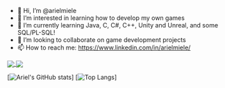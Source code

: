 - 👋 Hi, I’m @arielmiele
- 👀 I’m interested in learning how to develop my own games
- 🌱 I’m currently learning Java, C, C#, C++, Unity and Unreal, and some SQL/PL-SQL!
- 💞️ I’m looking to collaborate on game development projects
- 📫 How to reach me: https://www.linkedin.com/in/arielmiele/

<a href="https://github.com/arielmiele">
  <img align="center" src="https://github-readme-stats.vercel.app/api?username=arielmiele&theme=dark&show_icons=true" />
</a>
<a href="https://github.com/arielmiele">
  <img align="center" src="https://github-readme-stats.vercel.app/api/top-langs/?username=arielmiele&theme=dark&show_icons=true&layout=compact" />
</a>

[![Ariel's GitHub stats](https://github-readme-stats.vercel.app/api?username=arielmiele&theme=dark&show_icons=true)]
[![Top Langs](https://github-readme-stats.vercel.app/api/top-langs/?username=arielmiele&theme=dark&show_icons=true&layout=compact)]

<!---
arielmiele/arielmiele is a ✨ special ✨ repository because its `README.md` (this file) appears on your GitHub profile.
You can click the Preview link to take a look at your changes.
--->
